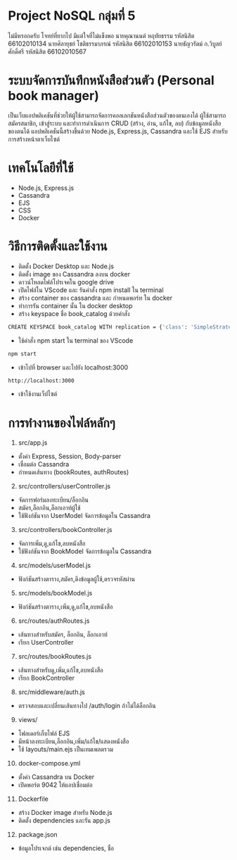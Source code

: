 # Project NoSQL กลุ่มที่ 5
ไม่มีหรอกครับ โจทย์ที่ยากไป มีแต่ใจที่ไม่แข็งพอ
นายคุณานนต์ หฤทัยธรรม	รหัสนิสิต 66102010134
นายศิลายุชย์	โชติธรรมาภรณ์	รหัสนิสิต 66102010153
นายธัญวรัตม์	ก.วิบูลย์ศักดิ์ศรี รหัสนิสิต 66102010567

# ระบบจัดการบันทึกหนังสือส่วนตัว (Personal book manager)
เป็นเว็บแอปพลิเคชันที่ช่วยให้ผู้ใช้สามารถจัดการคอลเลกชันหนังสือส่วนตัวของตนเองได้
ผู้ใช้สามารถสมัครสมาชิก, เข้าสู่ระบบ และทำการดำเนินการ CRUD (สร้าง, อ่าน, แก้ไข, ลบ) กับข้อมูลหนังสือของตนได้
แอปพลิเคชันนี้สร้างขึ้นด้วย Node.js, Express.js, Cassandra และใช้ EJS สำหรับการสร้างหน้าตาเว็บไซต์

# เทคโนโลยีที่ใช้
- Node.js, Express.js
- Cassandra
- EJS
- CSS
- Docker

# วิธีการติดตั้งและใช้งาน
- ติดตั้ง Docker Desktop และ Node.js
- ติดตั้ง image ของ Cassandra ลงบน docker
- ดาวน์โหลดไฟล์โปรเจคใน google drive
- เปิดไฟล์ใน VScode และ รันคำสั่ง npm install ใน terminal
- สร้าง container ของ cassandra และ กำหนดพอร์ท ใน docker
- ทำการรัน container นั้น ใน docker desktop
- สร้าง keyspace ชื่อ book_catalog ด้วยคำสั่ง

```bash
CREATE KEYSPACE book_catalog WITH replication = {'class': 'SimpleStrategy','replication_factor': 1};
```
- ใช้คำสั่ง npm start ใน terminal ของ VScode
```bash
npm start
```
- เข้าไปที่ browser และไปยัง localhost:3000
```bash
http://localhost:3000
```
- เข้าใช้งานเว็ปไซต์

# การทำงานของไฟล์หลักๆ
1. src/app.js
- ตั้งค่า Express, Session, Body-parser
- เชื่อมต่อ Cassandra
- กำหนดเส้นทาง (bookRoutes, authRoutes)

2. src/controllers/userController.js
- จัดการฟอร์มลงทะเบียน/ล็อกอิน
- สมัคร,ล็อกอิน,ล็อกเอาท์ผู้ใช้
- ใช้ฟังก์ชันจาก UserModel จัดการข้อมูลใน Cassandra

3. src/controllers/bookController.js
- จัดการเพิ่ม,ดู,แก้ไข,ลบหนังสือ
- ใช้ฟังก์ชันจาก BookModel จัดการข้อมูลใน Cassandra

4. src/models/userModel.js
- ฟังก์ชันสร้างตาราง,สมัคร,ดึงข้อมูลผู้ใช้,ตรวจรหัสผ่าน

5. src/models/bookModel.js
- ฟังก์ชันสร้างตาราง,เพิ่ม,ดู,แก้ไข,ลบหนังสือ

6. src/routes/authRoutes.js
- เส้นทางสำหรับสมัคร, ล็อกอิน, ล็อกเอาท์
- เรียก UserController

7. src/routes/bookRoutes.js
- เส้นทางสำหรับดู,เพิ่ม,แก้ไข,ลบหนังสือ
- เรียก BookController

8. src/middleware/auth.js
- ตรวจสอบและเปลี่ยนเส้นทางไป /auth/login ถ้าไม่ได้ล็อกอิน

9. views/
- โฟลเดอร์เก็บไฟล์ EJS
- มีหน้าลงทะเบียน,ล็อกอิน,เพิ่ม/แก้ไข/แสดงหนังสือ
- ใช้ layouts/main.ejs เป็นเทมเพลตรวม

10. docker-compose.yml
- ตั้งค่า Cassandra บน Docker
- เปิดพอร์ต 9042 ให้แอปเชื่อมต่อ

11. Dockerfile
- สร้าง Docker image สำหรับ Node.js
- ติดตั้ง dependencies และรัน app.js

12. package.json
- ข้อมูลโปรเจกต์ เช่น dependencies, ชื่อ
